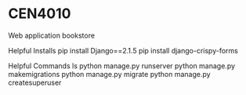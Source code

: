 # CEN4010
Web application bookstore

Helpful Installs
pip install Django==2.1.5
pip install django-crispy-forms

Helpful Commands
ls python manage.py runserver
python manage.py makemigrations
python manage.py migrate
python manage.py createsuperuser
